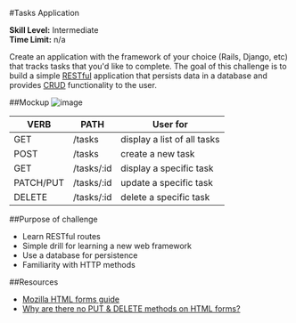#Tasks Application

__Skill Level:__ Intermediate  
__Time Limit:__ n/a  

Create an application with the framework of your choice (Rails, Django, etc) that tracks tasks that you'd like to complete. The goal of this challenge is to build a simple [RESTful](https://en.wikipedia.org/wiki/Representational_state_transfer) application that persists data in a database and provides [CRUD](https://en.wikipedia.org/wiki/Create,_read,_update_and_delete) functionality to the user.

##Mockup
![image](http://i.imgur.com/s5EUung.jpg)

|VERB   |PATH   |User for   |
|---|---|---|
|GET |/tasks |display a list of all tasks
|POST  |/tasks |create a new task
|GET |/tasks/:id |display a specific task
|PATCH/PUT |/tasks/:id |update a specific task
|DELETE  |/tasks/:id |delete a specific task

##Purpose of challenge
- Learn RESTful routes
- Simple drill for learning a new web framework
- Use a database for persistence
- Familiarity with HTTP methods

##Resources
- [Mozilla HTML forms guide](https://developer.mozilla.org/en-US/docs/Web/Guide/HTML/Forms)
- [Why are there no PUT & DELETE methods on HTML forms?](https://programmers.stackexchange.com/questions/114156/why-are-there-are-no-put-and-delete-methods-on-html-forms)
